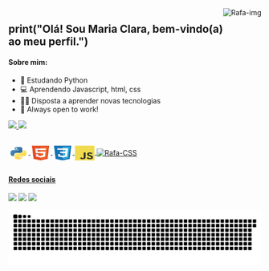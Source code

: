 
<img src="https://share-cdn.picrew.me/shareImg/org/202108/426722_MR21qmJ2.png" align="right" alt="Rafa-img" height="150em" >
<h2>print("Olá! Sou Maria Clara, bem-vindo(a) ao meu perfil.")</h2>


#### Sobre mim:

- 🐍 Estudando Python
- 💻 Aprendendo Javascript, html, css
- 👩‍💻 Disposta a aprender novas tecnologias
- 🧠 Always open to work!

<div>
  <a href="https://github.com/ClaraCosta">
  <img height="150em" src="https://github-readme-stats.vercel.app/api?username=ClaraCosta&show_icons=true&theme=midnight-purple&include_all_commits=true&count_private=true"/>
  <img height="150em" src="https://github-readme-stats.vercel.app/api/top-langs/?username=ClaraCosta&layout=compact&langs_count=7&theme=midnight-purple"/>
</div>

 </p>
 
 

<div style="display: inline_block"><br>
    <img align="center" alt="Clara-Python" height="30" width="40" src="https://raw.githubusercontent.com/devicons/devicon/master/icons/python/python-original.svg">
  <img align="center" alt="Clara-HTML" height="30" width="40" src="https://raw.githubusercontent.com/devicons/devicon/master/icons/html5/html5-original.svg">
  <img align="center" alt="Clara-CSS" height="30" width="40" src="https://raw.githubusercontent.com/devicons/devicon/master/icons/css3/css3-original.svg">
  <img align="center" alt="Clara-JS" height="30" width="40" src="https://raw.githubusercontent.com/devicons/devicon/master/icons/javascript/javascript-original.svg">
  <link rel="stylesheet" href="https://cdn.jsdelivr.net/gh/devicons/devicon@v2.13.0/devicon.min.css">
  <img src="https://cdn.jsdelivr.net/gh/devicons/devicon/icons/linux/linux-original.svg" align="center" alt="Rafa-CSS" height="30" width="40" >


</div>

<div>
  
  ##

  #### Redes sociais


</div>


<div>
  <a href="mailto:claracostarc@gmail.com"><img src="https://img.shields.io/badge/Gmail-D14836?style=for-the-badge&logo=gmail&logoColor=white" target="blank"></a>
  <a href="https://www.linkedin.com/in/claracostadev/"><img src="https://img.shields.io/badge/LinkedIn-0077B5?style=for-the-badge&logo=linkedin&logoColor=white" target="blank"></a>
  <a href="https://www.instagram.com/clarapcosta_/"><img src="https://img.shields.io/badge/Instagram-E4405F?style=for-the-badge&logo=instagram&logoColor=white" target="blank"></a>
 

</div>

![Snake animation](https://github.com/ClaraCosta/ClaraCosta/blob/output/github-contribution-grid-snake.svg)
